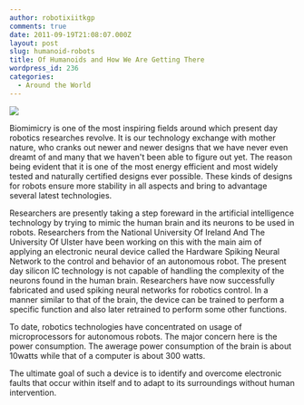 ```yaml
---
author: robotixiitkgp
comments: true
date: 2011-09-19T21:08:07.000Z
layout: post
slug: humanoid-robots
title: Of Humanoids and How We Are Getting There
wordpress_id: 236
categories:
  - Around the World
---
```


![](http://www.cosmosmagazine.com/files/imagecache/feature/files/features/print/20081216_robots.jpg)

Biomimicry is one of the most inspiring fields around which present day robotics researches revolve. It is our technology exchange with mother nature, who cranks out newer and newer designs that we have never even dreamt of and many that we haven't been able to figure out yet. The reason being evident that it is one of the most energy efficient and most widely tested and naturally certified designs ever possible. These kinds of designs for robots ensure more stability in all aspects and bring to advantage several latest technologies.

Researchers are presently taking a step foreward in the artificial intelligence technology by trying to mimic the human  brain and its neurons to be used in robots.  Researchers from the National University Of Ireland And The  University Of Ulster have been working on this with the main aim of applying an electronic neural device called the Hardware Spiking Neural Network to the control and behavior of an autonomous robot. The present day silicon IC technology is not capable of handling the complexity of the neurons found in the human brain. Researchers have now successfully fabricated and used spiking neural networks for robotics control. In a manner similar to that of the brain, the device can be trained to perform a specific function and also later retrained to perform some other functions.

To date, robotics technologies have concentrated on usage of microprocessors for autonomous robots. The major concern here is the power consumption. The awerage power consumption of the brain is about 10watts while that of a computer is about 300 watts.

The ultimate goal of such a device is to identify and overcome electronic faults that occur within itself and to adapt to its surroundings without human intervention.
